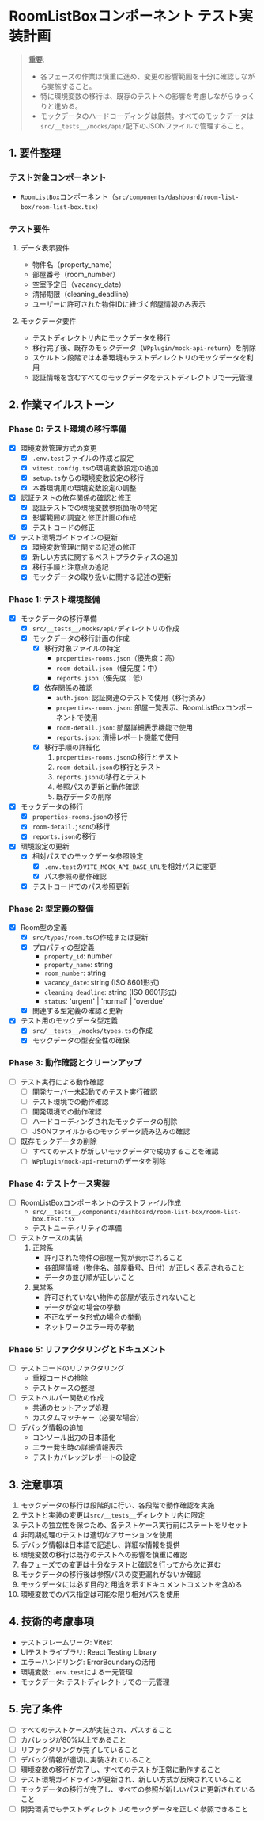 # RoomListBoxコンポーネント テスト実装計画

> **重要**: 
> - 各フェーズの作業は慎重に進め、変更の影響範囲を十分に確認しながら実施すること。
> - 特に環境変数の移行は、既存のテストへの影響を考慮しながらゆっくりと進める。
> - モックデータのハードコーディングは厳禁。すべてのモックデータは`src/__tests__/mocks/api/`配下のJSONファイルで管理すること。

## 1. 要件整理

### テスト対象コンポーネント
- `RoomListBox`コンポーネント（`src/components/dashboard/room-list-box/room-list-box.tsx`）

### テスト要件
1. データ表示要件
   - 物件名（property_name）
   - 部屋番号（room_number）
   - 空室予定日（vacancy_date）
   - 清掃期限（cleaning_deadline）
   - ユーザーに許可された物件IDに紐づく部屋情報のみ表示

2. モックデータ要件
   - テストディレクトリ内にモックデータを移行
   - 移行完了後、既存のモックデータ（`WPplugin/mock-api-return`）を削除
   - スケルトン段階では本番環境もテストディレクトリのモックデータを利用
   - 認証情報を含むすべてのモックデータをテストディレクトリで一元管理

## 2. 作業マイルストーン

### Phase 0: テスト環境の移行準備
- [x] 環境変数管理方式の変更
  - [x] `.env.test`ファイルの作成と設定
  - [x] `vitest.config.ts`の環境変数設定の追加
  - [x] `setup.ts`からの環境変数設定の移行
  - [x] 本番環境用の環境変数設定の調整
- [x] 認証テストの依存関係の確認と修正
  - [x] 認証テストでの環境変数参照箇所の特定
  - [x] 影響範囲の調査と修正計画の作成
  - [x] テストコードの修正
- [x] テスト環境ガイドラインの更新
  - [x] 環境変数管理に関する記述の修正
  - [x] 新しい方式に関するベストプラクティスの追加
  - [x] 移行手順と注意点の追記
  - [x] モックデータの取り扱いに関する記述の更新

### Phase 1: テスト環境整備
- [x] モックデータの移行準備
  - [x] `src/__tests__/mocks/api/`ディレクトリの作成
  - [x] モックデータの移行計画の作成
    - [x] 移行対象ファイルの特定
      - `properties-rooms.json`（優先度：高）
      - `room-detail.json`（優先度：中）
      - `reports.json`（優先度：低）
    - [x] 依存関係の確認
      - `auth.json`: 認証関連のテストで使用（移行済み）
      - `properties-rooms.json`: 部屋一覧表示、RoomListBoxコンポーネントで使用
      - `room-detail.json`: 部屋詳細表示機能で使用
      - `reports.json`: 清掃レポート機能で使用
    - [x] 移行手順の詳細化
      1. `properties-rooms.json`の移行とテスト
      2. `room-detail.json`の移行とテスト
      3. `reports.json`の移行とテスト
      4. 参照パスの更新と動作確認
      5. 既存データの削除
- [x] モックデータの移行
  - [x] `properties-rooms.json`の移行
  - [x] `room-detail.json`の移行
  - [x] `reports.json`の移行
- [x] 環境設定の更新
  - [x] 相対パスでのモックデータ参照設定
    - [x] `.env.test`の`VITE_MOCK_API_BASE_URL`を相対パスに変更
    - [x] パス参照の動作確認
  - [x] テストコードでのパス参照更新

### Phase 2: 型定義の整備
- [x] Room型の定義
  - [x] `src/types/room.ts`の作成または更新
  - [x] プロパティの型定義
    - `property_id`: number
    - `property_name`: string
    - `room_number`: string
    - `vacancy_date`: string (ISO 8601形式)
    - `cleaning_deadline`: string (ISO 8601形式)
    - `status`: 'urgent' | 'normal' | 'overdue'
  - [x] 関連する型定義の確認と更新
- [x] テスト用のモックデータ型定義
  - [x] `src/__tests__/mocks/types.ts`の作成
  - [x] モックデータの型安全性の確保

### Phase 3: 動作確認とクリーンアップ
- [ ] テスト実行による動作確認
  - [ ] 開発サーバー未起動でのテスト実行確認
  - [ ] テスト環境での動作確認
  - [ ] 開発環境での動作確認
  - [ ] ハードコーディングされたモックデータの削除
  - [ ] JSONファイルからのモックデータ読み込みの確認
- [ ] 既存モックデータの削除
  - [ ] すべてのテストが新しいモックデータで成功することを確認
  - [ ] `WPplugin/mock-api-return`のデータを削除

### Phase 4: テストケース実装
- [ ] RoomListBoxコンポーネントのテストファイル作成
  - `src/__tests__/components/dashboard/room-list-box/room-list-box.test.tsx`
  - テストユーティリティの準備
- [ ] テストケースの実装
  1. 正常系
     - 許可された物件の部屋一覧が表示されること
     - 各部屋情報（物件名、部屋番号、日付）が正しく表示されること
     - データの並び順が正しいこと
  2. 異常系
     - 許可されていない物件の部屋が表示されないこと
     - データが空の場合の挙動
     - 不正なデータ形式の場合の挙動
     - ネットワークエラー時の挙動

### Phase 5: リファクタリングとドキュメント
- [ ] テストコードのリファクタリング
  - 重複コードの排除
  - テストケースの整理
- [ ] テストヘルパー関数の作成
  - 共通のセットアップ処理
  - カスタムマッチャー（必要な場合）
- [ ] デバッグ情報の追加
  - コンソール出力の日本語化
  - エラー発生時の詳細情報表示
  - テストカバレッジレポートの設定

## 3. 注意事項
1. モックデータの移行は段階的に行い、各段階で動作確認を実施
2. テストと実装の変更は`src/__tests__`ディレクトリ内に限定
3. テストの独立性を保つため、各テストケース実行前にステートをリセット
4. 非同期処理のテストは適切なアサーションを使用
5. デバッグ情報は日本語で記述し、詳細な情報を提供
6. 環境変数の移行は既存のテストへの影響を慎重に確認
7. 各フェーズでの変更は十分なテストと確認を行ってから次に進む
8. モックデータの移行後は参照パスの変更漏れがないか確認
9. モックデータには必ず目的と用途を示すドキュメントコメントを含める
10. 環境変数でのパス指定は可能な限り相対パスを使用

## 4. 技術的考慮事項
- テストフレームワーク: Vitest
- UIテストライブラリ: React Testing Library
- エラーハンドリング: ErrorBoundaryの活用
- 環境変数: `.env.test`による一元管理
- モックデータ: テストディレクトリでの一元管理

## 5. 完了条件
- [ ] すべてのテストケースが実装され、パスすること
- [ ] カバレッジが80%以上であること
- [ ] リファクタリングが完了していること
- [ ] デバッグ情報が適切に実装されていること
- [ ] 環境変数の移行が完了し、すべてのテストが正常に動作すること
- [ ] テスト環境ガイドラインが更新され、新しい方式が反映されていること
- [ ] モックデータの移行が完了し、すべての参照が新しいパスに更新されていること
- [ ] 開発環境でもテストディレクトリのモックデータを正しく参照できること 